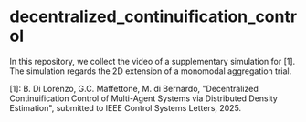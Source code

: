 # decentralized_continuification_control

In this repository, we collect the video of a supplementary simulation for [1]. The simulation regards the 2D extension of a monomodal aggregation trial.

[1]: B. Di Lorenzo, G.C. Maffettone, M. di Bernardo, "Decentralized Continuification Control of Multi-Agent Systems via Distributed Density Estimation", submitted to IEEE Control Systems Letters, 2025.
